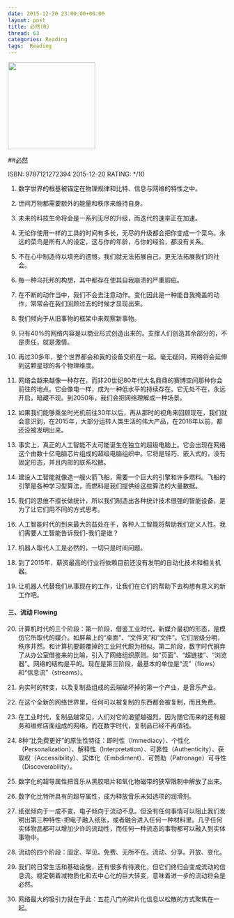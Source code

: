 ```yaml
---
date: 2015-12-20 23:00:00+00:00
layout: post
title: 必然(R)
thread: 63
categories: Reading
tags:  Reading
---
```


<img src="http://ec4.images-amazon.com/images/I/81yZYSh3lKL.jpg" width="200" />

##[必然](http://amzn.to/1UrfSGK)

ISBN: 9787121272394 2015-12-20 RATING: */10

1. 数字世界的根基被锚定在物理规律和比特、信息与网络的特性之中。

2. 世间万物都需要额外的能量和秩序来维持自身。

3. 未来的科技生命将会是一系列无尽的升级，而迭代的速率正在加速。

4. 无论你使用一样的工具的时间有多长，无尽的升级都会把你变成一个菜鸟。永远的菜鸟是所有人的设定，这与你的年龄，与你的经验，都没有关系。

5. 不在心中制造待以填充的遗憾，我们就无法拓展自己，更无法拓展我们的社会。

6. 每一种乌托邦的构想，其中都存在使其自我崩溃的严重瑕疵。

7. 在不断的动作当中，我们不会去注意动作。变化因此是一种能自我掩盖的动作，常常会在我们回顾过去的时候才显现出来。

8. 我们倾向于从旧事物的框架中来观察新事物。

9. 只有40%的网络内容是以商业形式创造出来的。支撑人们创造其余部分的，不是责任，就是激情。

10. 再过30多年，整个世界都会和我的设备交织在一起。毫无疑问，网络将会延伸到这颗星球的各个物理维度。

11. 网络会越来越像一种存在，而非20世纪80年代大名鼎鼎的赛博空间那种你会前往的地点。它会像电一样，成为一种低水平的持续存在。它无处不在，永远开启，暗藏不现。到2050年，我们会把网络理解成一种场景。

12. 如果我们能够乘坐时光机前往30年以后，再从那时的视角来回顾现在，我们就会意识到，在2015年，大部分运转人类生活的伟大产品，在2016年以前，都还没被发明出来。

13. 事实上，真正的人工智能不太可能诞生在独立的超级电脑上。它会出现在网络这个由数十亿电脑芯片组成的超级电脑组织中。它将是轻巧、嵌入式的，没有固定形态，并且内部的联系松散。

14. 建设人工智能就像造一艘火箭飞船，需要一个巨大的引擎和许多燃料。飞船的引擎是各种学习型算法，而燃料是我们提供给这些算法的大量数据。 

15. 我们的思维不擅长做统计，所以我们制造出各种统计技术很强的智能设备，是为了让它们用不同的方式思考。

16. 人工智能时代的到来最大的益处在于，各种人工智能将帮助我们定义人性。我们需要人工智能告诉我们-我们是谁？

17. 机器人取代人工是必然的，一切只是时间问题。

18. 到了2015年，薪资最高的行业将依赖目前还没有发明的自动化技术和相关机器。

19. 让机器人代替我们从事现在的工作，让我们在它们的帮助下去构想有意义的新工作吧。

#### 三、流动 Flowing

20. 计算机时代的三个阶段：第一阶段，借鉴工业时代，新媒介最初的形态，是模仿它所取代的媒介。如屏幕上的“桌面”、“文件夹”和“文件”。它们层级分明，秩序井然。和计算机要颠覆掉的工业时代颇为相似。第二阶段，数字时代摒弃了从办公室借鉴来的比喻，引入了网络组织原则。如“页面”、“超链接”、“浏览器”。网络的结构是平的。现在是第三阶段，最基本的单位是“流”（flows）和“信息流”（streams）。

21. 向实时的转变，以及复制品组成的云端破坏掉的第一个产业，是音乐产业。

22. 在这个全新的网络世界里，任何可以被复制的东西都会被复制，而且免费。

23. 在工业时代，复制品越常见，人们对它的渴望越强烈，因为随它而来的还有服务和维修店面组成的网络。而在数字时代，复制品已经不再值钱。

24. 8种“比免费更好”的原生性特征：即时性（Immediacy）、个性化（Personalization）、解释性（Interpretation）、可靠性（Authenticity）、获取权（Accessibility）、实体化（Embdiment）、可赞助（Patronage）可寻性（Discoverability）。

25. 数字化的超导属性把音乐从黑胶唱片和氧化物磁带的狭窄限制中解放了出来。

26. 数字化比特所具有的超导属性，成为释放音乐未知选项的润滑剂。

27. 纸张倾向于一成不变，电子倾向于流动不息。但没有任何事情可以阻止我们发明出第三种特性-把电子融入纸张，或者融合进入任何一种材料里。几乎任何实体物品都可以增加少许的流动性，而任何一种流态的事物都可以融入到实体事物中。

28. 流动的四个阶段：固定、罕见。免费、无所不在。流动、分享。开放、变化。

29. 我们的日常生活和基础设施，还有很多有待液化，但它们终归会变成流动的信息流。稳定朝着减物质化和去中心化的巨大转变，意味着进一步的流动将会是必然。

30. 网络最大的吸引力就在于此：五花八门的碎片化信息以松散的方式聚焦在一起。
